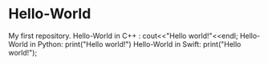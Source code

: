 # Hello-World
My first repository.
Hello-World in C++ : cout<<"Hello world!"<<endl;
Hello-World in Python: print("Hello world!")
Hello-World in Swift: print("Hello world!");
